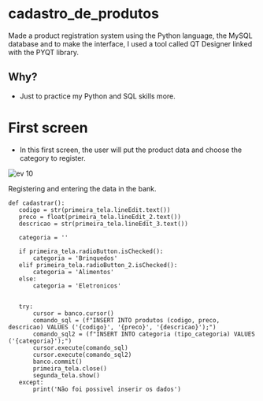 # cadastro_de_produtos
 Made a product registration system using the Python language, the MySQL database and to make the interface, I used a tool called QT Designer linked with the PYQT library.

## Why?

- Just to practice my Python and SQL skills more.

# First screen


- In this first screen, the user will put the product data and choose the category to register.


![ev 10](https://user-images.githubusercontent.com/51414398/93919634-55c5f080-fce4-11ea-8804-413551eb01c0.PNG)

<summary>
Registering and entering the data in the bank.
 </summary>
 
 ```
 def cadastrar():
    codigo = str(primeira_tela.lineEdit.text())
    preco = float(primeira_tela.lineEdit_2.text())
    descricao = str(primeira_tela.lineEdit_3.text())
    
    categoria = ''

    if primeira_tela.radioButton.isChecked():
        categoria = 'Brinquedos'
    elif primeira_tela.radioButton_2.isChecked():
        categoria = 'Alimentos'
    else:
        categoria = 'Eletronicos'


    try:
        cursor = banco.cursor()
        comando_sql = (f"INSERT INTO produtos (codigo, preco, descricao) VALUES ('{codigo}', '{preco}', '{descricao}');")
        comando_sql2 = (f"INSERT INTO categoria (tipo_categoria) VALUES ('{categoria}');")
        cursor.execute(comando_sql)
        cursor.execute(comando_sql2)
        banco.commit()
        primeira_tela.close()
        segunda_tela.show()
    except:
        print('Não foi possivel inserir os dados')

```


